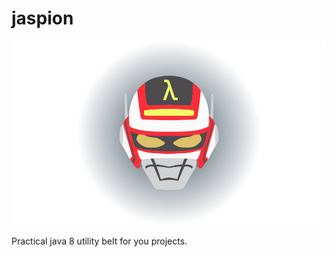 # jaspion

![Special Functional Investigator Jaspion](logo.png)

Practical java 8 utility belt for you projects.

